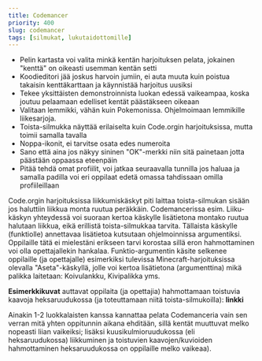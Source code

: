 ```yaml
---
title: Codemancer
priority: 400
slug: codemancer
tags: [silmukat, lukutaidottomille]
---
```


- Pelin kartasta voi valita minkä kentän harjoituksen pelata, jokainen "kenttä" on oikeasti usemman kentän setti
- Koodieditori jää joskus harvoin jumiin, ei auta muuta kuin poistua takaisin kenttäkarttaan ja käynnistää harjoitus uusiksi
- Tekee yksittäisten demonstroinnista luokan edessä vaikeampaa, koska joutuu pelaamaan edelliset kentät päästäkseen oikeaan
- Valitaan lemmikki, vähän kuin Pokemonissa. Ohjelmoimaan lemmikille liikesarjoja.
- Toista-silmukka näyttää erilaiselta kuin Code.orgin harjoituksissa, mutta toimii samalla tavalla
- Noppa-ikonit, ei tarvitse osata edes numeroita
- Sano että aina jos näkyy sininen "OK"-merkki niin sitä painetaan jotta päästään oppaassa eteenpäin
- Pitää tehdä omat profiilit, voi jatkaa seuraavalla tunnilla jos haluaa ja samalla padilla voi eri oppilaat edetä omassa tahdissaan omilla profiileillaan

Code.orgin harjoituksissa liikkumiskäskyt piti laittaa toista-silmukan sisään jos haluttiin liikkua monta ruutua peräkkäin. Codemancerissa esim. Liiku-käskyn yhteydessä voi suoraan kertoa käskylle lisätietona montako ruutua halutaan liikkua, eikä erillistä toista-silmukkaa tarvita. Tällaista käskylle (funktiolle) annettavaa lisätietoa kutsutaan ohjelmoinnissa argumentiksi. Oppilaille tätä ei mielestäni erikseen tarvi korostaa sillä eron hahmottaminen voi olla opettajallekin hankalaa. Funktio-argumentin käsite selkenee oppilaille (ja opettajalle) esimerkiksi tulevissa Minecraft-harjoituksissa olevalla "Aseta"-käskyllä, jolle voi kertoa lisätietona (argumenttina) mikä palikka laitetaan: Koivulankku, Kivipalikka yms.

**Esimerkkikuvat** auttavat oppilaita (ja opettajia) hahmottamaan toistuvia kaavoja heksaruudukossa (ja toteuttamaan niitä toista-silmukoilla): **linkki**

Ainakin 1-2 luokkalaisten kanssa kannattaa pelata Codemanceria vain sen verran mitä yhten oppitunnin aikana ehditään, sillä kentät muuttuvat melko nopeasti liian vaikeiksi; lisäksi kuusikulmioruudukossa (eli heksaruudukossa) liikkuminen ja toistuvien kaavojen/kuvioiden hahmottaminen heksaruudukossa on oppilaille melko vaikeaa).

